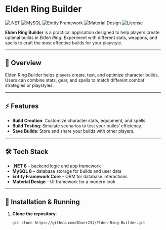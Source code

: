 # Elden Ring Builder

![.NET](https://img.shields.io/badge/.NET-8.0-blue) 
![MySQL](https://img.shields.io/badge/MySQL-8.0-orange) 
![Entity Framework](https://img.shields.io/badge/Entity_Framework-Core-green) 
![Material Design](https://img.shields.io/badge/Material_Design-lightgrey) 
![License](https://img.shields.io/badge/License-MIT-green)

**Elden Ring Builder** is a practical application designed to help players create optimal builds in *Elden Ring*. Experiment with different stats, weapons, and spells to craft the most effective builds for your playstyle.

---

## 📄 Overview

Elden Ring Builder helps players create, test, and optimize character builds. Users can combine stats, gear, and spells to match different combat strategies or playstyles.

---

## ⚡ Features

- **Build Creation**: Customize character stats, equipment, and spells.  
- **Build Testing**: Simulate scenarios to test your builds’ efficiency.  
- **Save Builds**: Store and share your builds with other players.  

---

## 🛠️ Tech Stack

- **.NET 8** – backend logic and app framework  
- **MySQL 8** – database storage for builds and user data  
- **Entity Framework Core** – ORM for database interactions  
- **Material Design** – UI framework for a modern look  

---

## 🚀 Installation & Running

1. **Clone the repository**:

   ```bash
   git clone https://github.com/D1xer231/Elden-Ring-Builder.git
